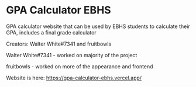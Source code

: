 # GPA Calculator EBHS
 GPA calculator website that can be used by EBHS students to calculate their GPA, includes a final grade calculator

 Creators: Walter White#7341 and fruitbowls

 Walter White#7341 - worked on majority of the project

 fruitbowls - worked on more of the appearance and frontend

 Website is here: https://gpa-calculator-ebhs.vercel.app/